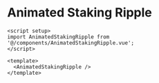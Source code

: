 # Animated Staking Ripple

<ComponentPreview filePath="./AnimatedStakingRipple.vue">

```vue
<script setup>
import AnimatedStakingRipple from '@/components/AnimatedStakingRipple.vue';
</script>

<template>
  <AnimatedStakingRipple />
</template>
```


</ComponentPreview>
